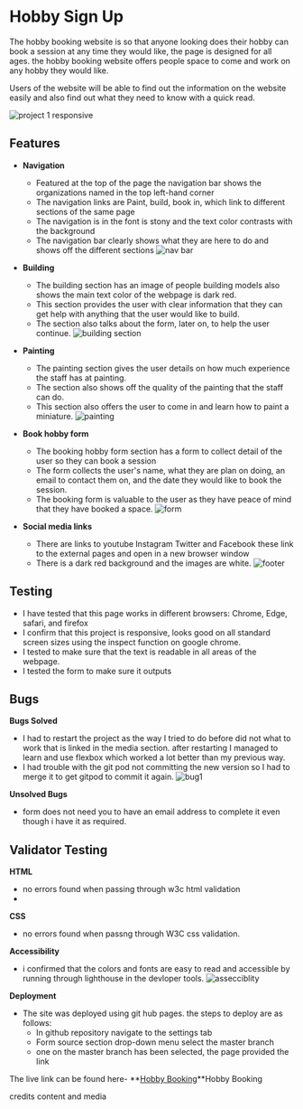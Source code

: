 # Hobby Sign Up
The hobby booking website is so that anyone looking does their hobby can book a session at any time they would like, the page is designed for all ages. the hobby booking website offers people space to come and work on any hobby they would like.

Users of the website will be able to find out the information on the website easily and also find out what they need to know with a quick read.

![project 1 responsive](https://user-images.githubusercontent.com/95313496/152299918-8b2fdec3-5555-495c-8f92-73662c1c4330.png)

## Features
- **Navigation**
   - Featured at the top of the page the navigation bar shows the organizations named in the top left-hand corner
   - The navigation links are Paint, build, book in, which link to different sections of the same page
   - The navigation is in the font is stony and the text color contrasts with the background
   - The navigation bar clearly shows what they are here to do and shows off the different sections
![nav bar](https://user-images.githubusercontent.com/95313496/152308799-8bb3415f-3828-42e2-9766-6b26e676fdea.png)

- **Building**
   - The building section has an image of people building models also shows the main text color of the webpage is dark red.
   - This section provides the user with clear information that they can get help with anything that the user would like to build.
   - The section also talks about the form, later on, to help the user continue.
![building section](https://user-images.githubusercontent.com/95313496/152310545-a6bfacd0-6ba6-46fb-bfd7-9c24e286588f.png)

- **Painting**
     - The painting section gives the user details on how much experience the staff has at painting.
     - The section also shows off the quality of the painting that the staff can do.
     - This section also offers the user to come in and learn how to paint a miniature.
     ![painting](https://user-images.githubusercontent.com/95313496/152311988-85484b3f-1d0f-498f-8a47-4ae942512b01.png)

- **Book hobby form**
   - The booking hobby form section has a form to collect detail of the user so they can book a session
   -  The form collects the user's name, what they are plan on doing, an email to contact them on, and the date they would like to book the session.
   -  The booking form is valuable to the user as they have peace of mind that they have booked a space.
![form](https://user-images.githubusercontent.com/95313496/152312892-1f4d608c-ced1-461b-969c-3bc4f8c29a25.png)

- **Social media links**
   - There are links to youtube Instagram Twitter and Facebook these link to the external pages and open in a new browser window
   - There is a dark red background and the images are white.
![footer](https://user-images.githubusercontent.com/95313496/152313759-f5ece1ea-c047-40e1-a8d1-9d7e2a8cbced.png)

## Testing 
- I have tested that this page works in different browsers: Chrome, Edge, safari, and firefox
- I confirm that this project is responsive, looks good on all standard screen sizes using the inspect function on google chrome.
- I tested to make sure that the text is readable in all areas of the webpage.
- I tested the form to make sure it outputs

## Bugs
**Bugs Solved**
- I had to restart the project as the way I tried to do before did not what to work that is linked in the media section. 
 after restarting I managed to learn and use flexbox which worked a lot better than my previous way.
- I had trouble with the git pod not committing the new version so I had to merge it to get gitpod to commit it again.
![bug1](https://user-images.githubusercontent.com/95313496/152337225-caf7d5dc-6986-4086-a827-c8b2eba76eed.png)

**Unsolved Bugs**
- form does not need you to have an email address to complete it even though i have it as required.

## Validator Testing 
**HTML**
   - no errors found when passing through w3c html validation
   -
**CSS**
   - no errors found when passng through W3C css validation.

**Accessibility**
   - i confirmed that the colors and fonts are easy to read and accessible by running through lighthouse in the devloper tools.
 ![assecciblity](https://user-images.githubusercontent.com/95313496/152346192-0501d76e-5be3-43fa-aeec-11e3317bcc29.png)


**Deployment**
- The site was deployed using git hub pages. the steps to deploy are as follows:
   - In github repository navigate to the settings tab
   - Form source section drop-down menu select the master branch
   - one on the master branch has been selected, the page provided the link

The live link can be found here- **[Hobby Booking](https://wierdlygoodcoder.github.io/project1bookhobby/)**Hobby Booking


credits content and media
